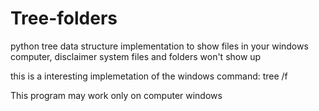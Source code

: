 # Tree-folders
python tree data structure implementation to show files in your windows computer, disclaimer system files and folders won't show up

this is a interesting implemetation of the windows command:
tree /f

This program may work only on computer windows

